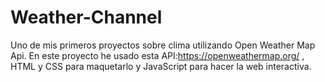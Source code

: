 # Weather-Channel

 Uno de mis primeros proyectos sobre clima utilizando Open Weather Map Api.
 En este proyecto he usado esta API:https://openweathermap.org/ , HTML y CSS para maquetarlo y JavaScript para hacer la web interactiva.

